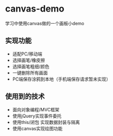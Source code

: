 # canvas-demo
学习中使用canvas做的一个画板小demo        



## 实现功能

- 适配PC/移动端
- 选择画笔/橡皮擦
- 选择画笔粗细/颜色
- 一键删除所有画面
- PC端保存涂鸦到本地（手机端保存请求暂未实现）

## 使用到的技术

- 面向对象编程/MVC框架
- 使用jQuery实现事件委托
- 使用this/闭包 实现数据封装与隔离
- 使用canvas实现绘图功能